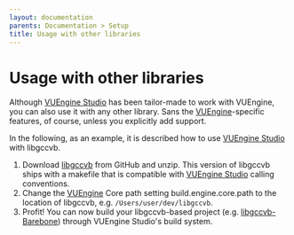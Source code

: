 ```yaml
---
layout: documentation
parents: Documentation > Setup
title: Usage with other libraries
---
```


# Usage with other libraries

Although [VUEngine Studio](https://www.vuengine.dev/downloads/) has been tailor-made to work with VUEngine, you can also use it with any other library. Sans the [VUEngine](https://github.com/VUEngine/VUEngine-Core)-specific features, of course, unless you explicitly add support.

In the following, as an example, it is described how to use [VUEngine Studio](https://www.vuengine.dev/downloads/) with libgccvb.

1. Download [libgccvb](https://github.com/VUEngine/libgccvb) from GitHub and unzip. This version of libgccvb ships with a makefile that is compatible with [VUEngine Studio](https://www.vuengine.dev/downloads/) calling conventions.
2. Change the [VUEngine](https://github.com/VUEngine/VUEngine-Core) Core path setting <span class="setting">build.engine.core.path</span> to the location of libgccvb, e.g. `/Users/user/dev/libgccvb`.
3. Profit! You can now build your libgccvb-based project (e.g. [libgccvb-Barebone](https://github.com/VUEngine/libgccvb-Barebone)) through VUEngine Studio's build system.
